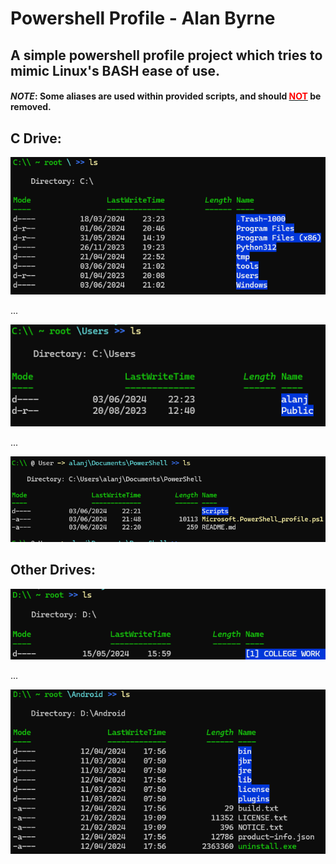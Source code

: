 # Powershell Profile - Alan Byrne

## A simple powershell profile project which tries to mimic Linux's BASH ease of use.

#### *NOTE*: Some aliases are used within provided scripts, and should <u>**<span style="color:red;">NOT</span>**</u> be removed.

## C Drive:
![alt text](images/image-4.png)

...

![alt text](images/image-3.png)

...

![alt text](images/image.png)

## Other Drives:
![alt text](images/image-1.png)

...

![alt text](images/image-2.png)